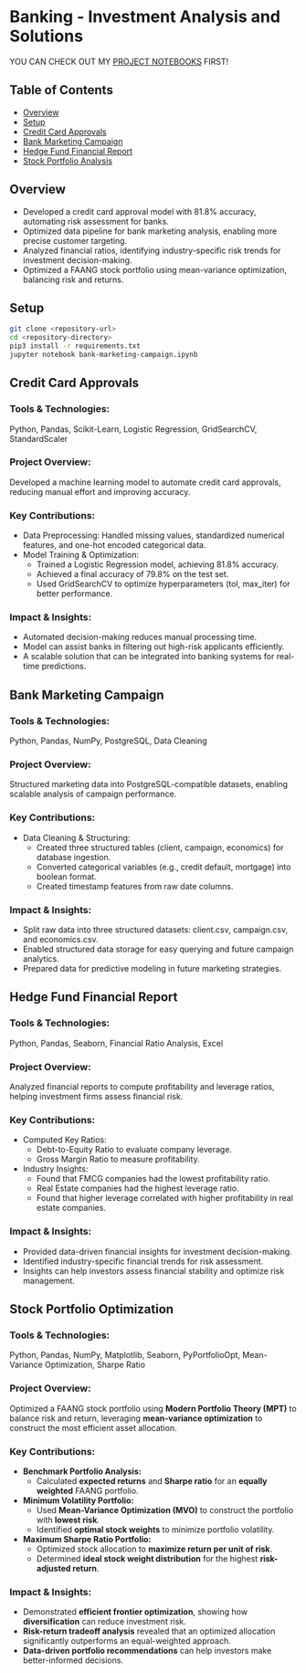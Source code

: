 # Banking - Investment Analysis and Solutions
YOU CAN CHECK OUT MY [PROJECT NOTEBOOKS](https://github.com/khoapham1002/Banking-Investment-Optimization-Framework/blob/main/notebooks/framework.ipynb) FIRST!

## Table of Contents   
- [Overview](#overview)
- [Setup](#setup)
- [Credit Card Approvals](#credit-card-approvals)
- [Bank Marketing Campaign](#bank-marketing-campaign)
- [Hedge Fund Financial Report](#hedge-fund-financial-report)
- [Stock Portfolio Analysis](#stock-portfolio-analysis)

## Overview   
- Developed a credit card approval model with 81.8% accuracy, automating risk assessment for banks.
- Optimized data pipeline for bank marketing analysis, enabling more precise customer targeting.
- Analyzed financial ratios, identifying industry-specific risk trends for investment decision-making.
- Optimized a FAANG stock portfolio using mean-variance optimization, balancing risk and returns.



## Setup
```bash
git clone <repository-url>
cd <repository-directory>
pip3 install -r requirements.txt
jupyter notebook bank-marketing-campaign.ipynb
```



## Credit Card Approvals
### Tools & Technologies: 
Python, Pandas, Scikit-Learn, Logistic Regression, GridSearchCV, StandardScaler

### Project Overview: 
Developed a machine learning model to automate credit card approvals, reducing manual effort and improving accuracy.

### Key Contributions:
* Data Preprocessing: Handled missing values, standardized numerical features, and one-hot encoded categorical data.
* Model Training & Optimization:
    * Trained a Logistic Regression model, achieving 81.8% accuracy.
	* Achieved a final accuracy of 79.8% on the test set.
    * Used GridSearchCV to optimize hyperparameters (tol, max_iter) for better performance.

### Impact & Insights:
* Automated decision-making reduces manual processing time.
* Model can assist banks in filtering out high-risk applicants efficiently.
* A scalable solution that can be integrated into banking systems for real-time predictions.




## Bank Marketing Campaign
### Tools & Technologies: 
Python, Pandas, NumPy, PostgreSQL, Data Cleaning

### Project Overview: 
Structured marketing data into PostgreSQL-compatible datasets, enabling scalable analysis of campaign performance.

### Key Contributions:
* Data Cleaning & Structuring:
    * Created three structured tables (client, campaign, economics) for database ingestion.
    * Converted categorical variables (e.g., credit default, mortgage) into boolean format.
    * Created timestamp features from raw date columns.


### Impact & Insights:
* Split raw data into three structured datasets: client.csv, campaign.csv, and economics.csv.
* Enabled structured data storage for easy querying and future campaign analytics.
* Prepared data for predictive modeling in future marketing strategies.




## Hedge Fund Financial Report
### Tools & Technologies: 
Python, Pandas, Seaborn, Financial Ratio Analysis, Excel

### Project Overview:
Analyzed financial reports to compute profitability and leverage ratios, helping investment firms assess financial risk.

### Key Contributions:
* Computed Key Ratios:
	* Debt-to-Equity Ratio to evaluate company leverage.
	* Gross Margin Ratio to measure profitability.
* Industry Insights:
	* Found that FMCG companies had the lowest profitability ratio.
	* Real Estate companies had the highest leverage ratio.
	* Found that higher leverage correlated with higher profitability in real estate companies.

### Impact & Insights:
* Provided data-driven financial insights for investment decision-making.
* Identified industry-specific financial trends for risk assessment.
* Insights can help investors assess financial stability and optimize risk management.



## Stock Portfolio Optimization
### Tools & Technologies:
Python, Pandas, NumPy, Matplotlib, Seaborn, PyPortfolioOpt, Mean-Variance Optimization, Sharpe Ratio

### Project Overview:
Optimized a FAANG stock portfolio using **Modern Portfolio Theory (MPT)** to balance risk and return, leveraging **mean-variance optimization** to construct the most efficient asset allocation.

### Key Contributions:
* **Benchmark Portfolio Analysis:**
  * Calculated **expected returns** and **Sharpe ratio** for an **equally weighted** FAANG portfolio.
* **Minimum Volatility Portfolio:**
  * Used **Mean-Variance Optimization (MVO)** to construct the portfolio with **lowest risk**.
  * Identified **optimal stock weights** to minimize portfolio volatility.
* **Maximum Sharpe Ratio Portfolio:**
  * Optimized stock allocation to **maximize return per unit of risk**.
  * Determined **ideal stock weight distribution** for the highest **risk-adjusted return**.

### Impact & Insights:
* Demonstrated **efficient frontier optimization**, showing how **diversification** can reduce investment risk.
* **Risk-return tradeoff analysis** revealed that an optimized allocation significantly outperforms an equal-weighted approach.
* **Data-driven portfolio recommendations** can help investors make better-informed decisions.
